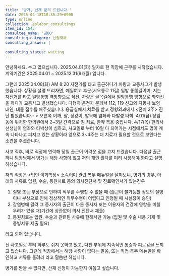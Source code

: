 ```yaml
---
title: '병가, 산재 문의 드립니다.'
date: 2025-04-18T18:35:29+0900
type: online
collection: eplabor_consultings
item_id: 1543
consultee_name: '김OO'
consulting_category: 산업재해
consulting_answer: |
    
consulting_status: waiting
---
```


안녕하세요. 수고 많으십니다.
2025.04.01(화) 일자로 현 직장에 근무를 시작했습니다.
계약기간은 2025.04.01 ~ 2025.12.31(9개월) 입니다.

그런데 2025.04.08(화) AM 8:20 자전거를 타고 출근하다가 차량과 교통사고가 발생했습니다.
상황을 설명 드리자면,
예일여고 후문(서오릉로 11길) 일방 통행길이며,
저는 자전거를 타고 일방통행 역방향으로 직진, 차량은 골목길에서 일방통행 방향으로 좌회전을 하다가 교통사고 발생했습니다.
다행히 운전자 분께서 112, 119 신고와 자동차 보험 대인, 대물 접수를 해주셨습니다.
응급실에서 치료를 받고 정형외과에서 &lt;전치 2주&gt; 진단 받았습니다.- &gt; 오른쪽 어깨, 팔, 정강이, 발목에 염좌와 다발성 타박.
4/11(금) 상암동에 위치한 한의원에서 2~3일 간격으로 침 치료, 한약 복용 중입니다.
4/17(목) 한의사 선생님이 염좌와 타박상이 심하고, 사고일로 부터 10일 다 되어가는 시점에서도 멍이 계속 나타나고 퍼지고 있는 상황이라 앞으로 3~4주는 더 치료가 필요할 것으로 보인다는 소견을 주셨습니다.

사고 직후, 바로 직장에 연락해 당일 출근이 어려운 점을 고지 드렸습니다.
다음날 출근하니 팀장님께서 병가는 해당 사항이 없고 저의 개인 월차를 미리 사용해야 한다고 설명하셨습니다.

저의 직장은 &lt;법인 이화학당&gt; 소속이며
관련 복무 메뉴얼을 살펴보니, 
병가의 경우,
아래의 사유로 입원, 수술, 통원치료 등의 의사진단서 및 진료확인서가 있는경우
1) 질병 또는 부상으로 인하여 직무를 수행할 수 없을 때
(출근이 불가능할 정도의 질병이나 부상으로 인해 정상적인 직무수행이 어렵다고 인정될 때 시설장이 승인)
2) 감염병에 걸려 그 종사자의 출근이 다른 종사자 또는 이용자의 건강에 영향을 미칠 우려가 있을 때(기간에 상관없이 의사 진단서 제출)
3) 통원치료는 입원, 수술과 관련된 사유에 한해서만 가능
(입원 및 수술 내용 기재 및 증빙서류 제출 필요)

라고 되어 있습니다.

전 사고일로 부터 하루도 쉬지 못하고 있고, 다친 부위에 지속적인 통증과 피로감을 느끼고 있습니다.
그런데 직장에서는 해당 사항이 없다는 말씀, 또는 직접 복무 메뉴얼을 확인하고 서류를 올려라 라고 말씀만 하십니다.

병가를 받을 수 없다면, 산재 신청이 가능한지 여쭙고 싶습니다.

